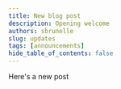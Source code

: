 ```yaml
---
title: New blog post 
description: Opening welcome
authors: sbrunelle
slug: updates
tags: [announcements]
hide_table_of_contents: false
---
```


Here's a new post 
